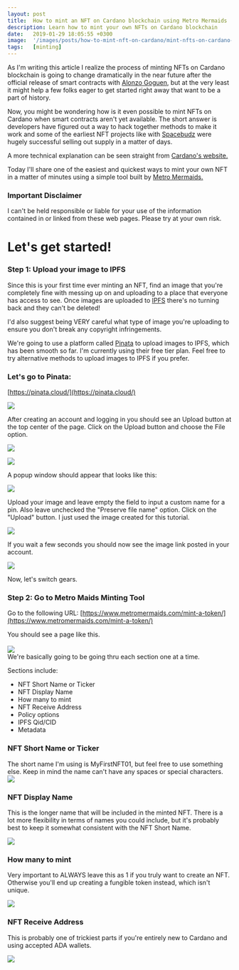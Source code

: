 ```yaml
---
layout: post
title:  How to mint an NFT on Cardano blockchain using Metro Mermaids
description: Learn how to mint your own NFTs on Cardano blockchain
date:   2019-01-29 18:05:55 +0300
image:  '/images/posts/how-to-mint-nft-on-cardano/mint-nfts-on-cardano-blockchain.png'
tags:   [minting]
---
```

As I'm writing this article I realize the process of minting NFTs on Cardano blockchain is going to change dramatically in the near future after the official release of smart contracts with [Alonzo Goguen](https://roadmap.cardano.org/en/goguen/), but at the very least it might help a few folks eager to get started right away that want to be a part of history.

Now, you might be wondering how is it even possible to mint NFTs on Cardano when smart contracts aren't yet available. The short answer is developers have figured out a way to hack together methods to make it work and some of the earliest NFT projects like with [Spacebudz](https://spacebudz.io) were hugely successful selling out supply in a matter of days.

A more technical explanation can be seen straight from [Cardano's website.](https://cardano-ledger.readthedocs.io/en/latest/explanations/faq.html#cardano-native-tokens-vs-erc) 

Today I'll share one of the easiest and quickest ways to mint your own NFT in a matter of minutes using a simple tool built by [Metro Mermaids.](https://www.metromermaids.com) 

### Important Disclaimer
I can't be held responsible or liable for your use of the information contained in or linked from these web pages. Please try at your own risk. 

# Let's get started!

### Step 1: Upload your image to IPFS
Since this is your first time ever minting an NFT, find an image that you're completely fine with messing up on and uploading to a place that everyone has access to see. Once images are uploaded to [IPFS](https://docs.ipfs.io/concepts/what-is-ipfs/) there's no turning back and they can't be deleted!

I'd also suggest being VERY careful what type of image you're uploading to ensure you don't break any copyright infringements.  

We're going to use a platform called [Pinata](https://pinata.cloud/) to upload images to IPFS, which has been smooth so far. I'm currently using their free tier plan. Feel free to try alternative methods to upload images to IPFS if you prefer.  

### Let's go to Pinata:
[https://pinata.cloud/](https://pinata.cloud/)  

![](/images/posts/how-to-mint-nft-on-cardano/pinata_1.png)  

After creating an account and logging in you should see an Upload button at the top center of the page. Click on the Upload button and choose the File option.  

![](/images/posts/how-to-mint-nft-on-cardano/pinata_2.png) 

![](/images/posts/how-to-mint-nft-on-cardano/pinata_4.png)  

A popup window should appear that looks like this:  

![](/images/posts/how-to-mint-nft-on-cardano/pinata_8.png)  

Upload your image and leave empty the field to input a custom name for a pin. Also leave unchecked the "Preserve file name" option. Click on the "Upload" button. I just used the image created for this tutorial.

![](/images/posts/how-to-mint-nft-on-cardano/pinata_5.png)  

If you wait a few seconds you should now see the image link posted in your account. 

![](/images/posts/how-to-mint-nft-on-cardano/pinata_6.png)    

Now, let's switch gears.

### Step 2: Go to Metro Maids Minting Tool
Go to the following URL:
[https://www.metromermaids.com/mint-a-token/](https://www.metromermaids.com/mint-a-token/)  

You should see a page like this.  
<br/>
![](/images/posts/how-to-mint-nft-on-cardano/metro-maid-minting-tool.png)   
We're basically going to be going thru each section one at a time. 

Sections include:
- NFT Short Name or Ticker
- NFT Display Name
- How many to mint
- NFT Receive Address
- Policy options
- IPFS Qid/CID
- Metadata

### NFT Short Name or Ticker
The short name I'm using is MyFirstNFT01, but feel free to use something else. Keep in mind the name can't have any spaces or special characters.  
![](/images/posts/how-to-mint-nft-on-cardano/metro-maid_2.png)  

### NFT Display Name
This is the longer name that will be included in the minted NFT. There is a lot more flexibility in terms of names you could include, but it's probably best to keep it somewhat consistent with the NFT Short Name. 

![](/images/posts/how-to-mint-nft-on-cardano/metro-maid_3.png)  

### How many to mint
Very important to ALWAYS leave this as 1 if you truly want to create an NFT. Otherwise you'll end up creating a fungible token instead, which isn't unique.

![](/images/posts/how-to-mint-nft-on-cardano/metro-maid_4.png)  

### NFT Receive Address
This is probably one of trickiest parts if you're entirely new to Cardano and using accepted ADA wallets. 

![](/images/posts/how-to-mint-nft-on-cardano/metro-maid_6.png)  

